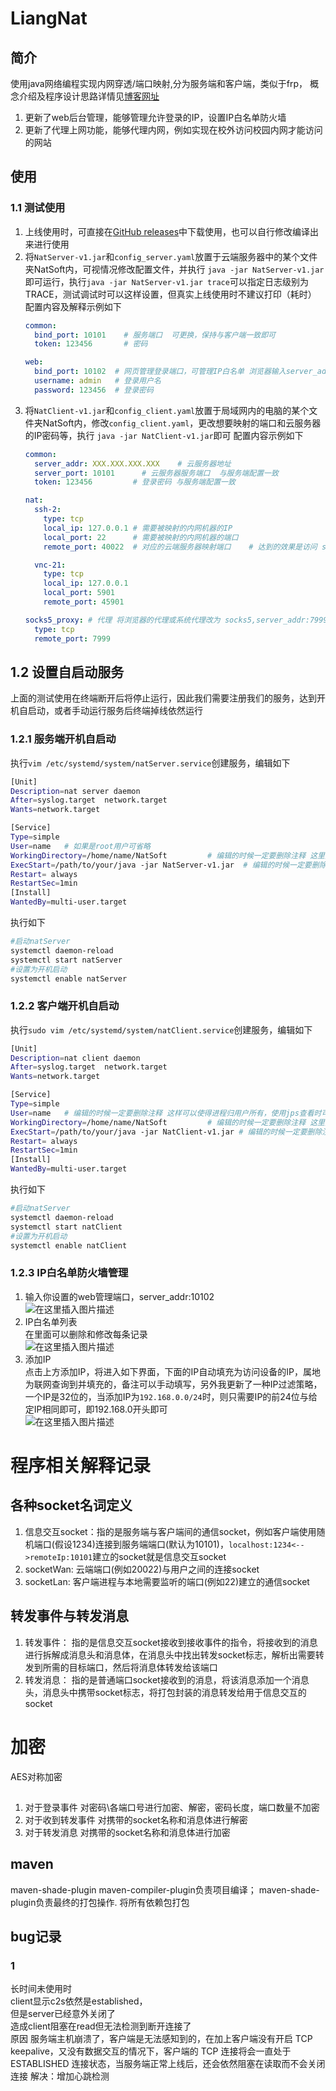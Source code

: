# LiangNat
## 简介
使用java网络编程实现内网穿透/端口映射,分为服务端和客户端，类似于frp， 概念介绍及程序设计思路详情见[博客网址](https://blog.csdn.net/qq_39165617/article/details/124641503?spm=1001.2014.3001.5501)
1. 更新了web后台管理，能够管理允许登录的IP，设置IP白名单防火墙
2. 更新了代理上网功能，能够代理内网，例如实现在校外访问校园内网才能访问的网站
## 使用
### 1.1 测试使用
1. 上线使用时，可直接在[GitHub releases](https://github.com/LiangYang666/LiangNat/releases)中下载使用，也可以自行修改编译出来进行使用
2. 将`NatServer-v1.jar`和`config_server.yaml`放置于云端服务器中的某个文件夹NatSoft内，可视情况修改配置文件，并执行 `java -jar NatServer-v1.jar`即可运行，执行`java -jar NatServer-v1.jar trace`可以指定日志级别为TRACE，测试调试时可以这样设置，但真实上线使用时不建议打印（耗时）
   配置内容及解释示例如下
   ```yaml
   common:
     bind_port: 10101    # 服务端口  可更换，保持与客户端一致即可
     token: 123456       # 密码
   
   web:
     bind_port: 10102  # 网页管理登录端口，可管理IP白名单 浏览器输入server_addr:10102可登录
     username: admin   # 登录用户名
     password: 123456  # 登录密码
   ```
4. 将`NatClient-v1.jar`和`config_client.yaml`放置于局域网内的电脑的某个文件夹NatSoft内，修改`config_client.yaml`，更改想要映射的端口和云服务器的IP密码等，执行 `java -jar NatClient-v1.jar`即可
   配置内容示例如下
   ```yaml
   common:
     server_addr: XXX.XXX.XXX.XXX    # 云服务器地址
     server_port: 10101      # 云服务器服务端口  与服务端配置一致
     token: 123456         # 登录密码 与服务端配置一致
   
   nat:
     ssh-2:
       type: tcp
       local_ip: 127.0.0.1 # 需要被映射的内网机器的IP
       local_port: 22      # 需要被映射的内网机器的端口
       remote_port: 40022  # 对应的云端服务器映射端口    # 达到的效果是访问 server_addr+40022 相当于局域网内local_ip+local_port
   
     vnc-21:
       type: tcp
       local_ip: 127.0.0.1
       local_port: 5901
       remote_port: 45901
   
   socks5_proxy: # 代理 将浏览器的代理或系统代理改为 socks5,server_addr:7999 实现穿透学校内网上网, 使用edge或chrome时安装SwitchyOmega插件进行代理配置最佳
     type: tcp
     remote_port: 7999

   ```
## 1.2 设置自启动服务
上面的测试使用在终端断开后将停止运行，因此我们需要注册我们的服务，达到开机自启动，或者手动运行服务后终端掉线依然运行
### 1.2.1 服务端开机自启动
执行`vim /etc/systemd/system/natServer.service`创建服务，编辑如下
```bash
[Unit]
Description=nat server daemon
After=syslog.target  network.target
Wants=network.target

[Service]
Type=simple
User=name	# 如果是root用户可省略
WorkingDirectory=/home/name/NatSoft			# 编辑的时候一定要删除注释 这里更改为自己放置jar包和配置的绝对路径
ExecStart=/path/to/your/java -jar NatServer-v1.jar	# 编辑的时候一定要删除注释 这里更改为自己在java命令的安装位置 可使用 which java查看
Restart= always
RestartSec=1min
[Install]
WantedBy=multi-user.target
```
执行如下
```bash
#启动natServer
systemctl daemon-reload
systemctl start natServer
#设置为开机启动
systemctl enable natServer

```
### 1.2.2 客户端开机自启动
执行`sudo vim /etc/systemd/system/natClient.service`创建服务，编辑如下
```bash
[Unit]
Description=nat client daemon
After=syslog.target  network.target
Wants=network.target

[Service]
Type=simple
User=name	# 编辑的时候一定要删除注释 这样可以使得进程归用户所有，使用jps查看时可以查看到，如果不设置，那么普通用户jps查看不到
WorkingDirectory=/home/name/NatSoft			# 编辑的时候一定要删除注释 这里更改为自己放置jar包和配置文件的绝对路径
ExecStart=/path/to/your/java -jar NatClient-v1.jar # 编辑的时候一定要删除注释 这里更改为自己在java命令的安装位置 可使用 which java查看
Restart= always
RestartSec=1min
[Install]
WantedBy=multi-user.target
```
执行如下

```bash
#启动natServer
systemctl daemon-reload
systemctl start natClient
#设置为开机启动
systemctl enable natClient
```
### 1.2.3 IP白名单防火墙管理
1. 输入你设置的web管理端口，server_addr:10102  
   ![在这里插入图片描述](https://img-blog.csdnimg.cn/22de8f65510d4ce2940623a31501c8b9.png)
2. IP白名单列表  
   在里面可以删除和修改每条记录  
   ![在这里插入图片描述](https://img-blog.csdnimg.cn/c0bf322e7b884e9787a99c9fa33b20de.png)
3. 添加IP  
   点击上方添加IP，将进入如下界面，下面的IP自动填充为访问设备的IP，属地为联网查询到并填充的，备注可以手动填写，另外我更新了一种IP过滤策略，一个IP是32位的，当添加IP为`192.168.0.0/24`时，则只需要IP的前24位与给定IP相同即可，即192.168.0开头即可  
   ![在这里插入图片描述](https://img-blog.csdnimg.cn/ee88f06560d64404a5727996b893fab4.png)


# 程序相关解释记录
## 各种socket名词定义
1. 信息交互socket：指的是服务端与客户端间的通信socket，例如客户端使用随机端口(假设1234)连接到服务端端口(默认为10101)，`localhost:1234<-->remoteIp:10101`建立的socket就是信息交互socket
2. socketWan: 云端端口(例如20022)与用户之间的连接socket
3. socketLan: 客户端进程与本地需要监听的端口(例如22)建立的通信socket


## 转发事件与转发消息
1. 转发事件： 指的是信息交互socket接收到接收事件的指令，将接收到的消息进行拆解成消息头和消息体，在消息头中找出转发socket标志，解析出需要转发到所需的目标端口，然后将消息体转发给该端口
2. 转发消息： 指的是普通端口socket接收到的消息，将该消息添加一个消息头，消息头中携带socket标志，将打包封装的消息转发给用于信息交互的socket

# 加密
AES对称加密
## 
1. 对于登录事件 对密码\各端口号进行加密、解密，密码长度，端口数量不加密
2. 对于收到转发事件 对携带的socket名称和消息体进行解密
3. 对于转发消息 对携带的socket名称和消息体进行加密


## maven
maven-shade-plugin
maven-compiler-plugin负责项目编译；
maven-shade-plugin负责最终的打包操作. 将所有依赖包打包




## bug记录 
### 1
长时间未使用时 \
client显示c2s依然是established，  \
但是server已经意外关闭了 \
造成client阻塞在read但无法检测到断开连接了 \
原因
服务端主机崩溃了，客户端是无法感知到的，在加上客户端没有开启 TCP keepalive，又没有数据交互的情况下，客户端的 TCP 连接将会一直处于 ESTABLISHED 连接状态，当服务端正常上线后，还会依然阻塞在读取而不会关闭连接
解决：增加心跳检测
